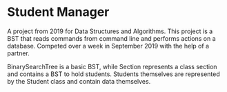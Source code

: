 # Student Manager
A project from 2019 for Data Structures and Algorithms. This project is a BST that reads commands from command line and performs actions on a database.
Competed over a week in September 2019 with the help of a partner.

BinarySearchTree is a basic BST, while Section represents a class section and contains a BST to hold students. Students themselves are represented by the Student class and contain data themselves.
